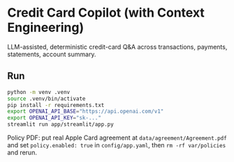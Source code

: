# Credit Card Copilot (with Context Engineering)

LLM-assisted, deterministic credit-card Q&A across transactions, payments, statements, account summary.

## Run
```bash
python -m venv .venv
source .venv/bin/activate
pip install -r requirements.txt
export OPENAI_API_BASE="https://api.openai.com/v1"
export OPENAI_API_KEY="sk-..."
streamlit run app/streamlit/app.py
```
Policy PDF: put real Apple Card agreement at `data/agreement/Agreement.pdf` and set `policy.enabled: true` in `config/app.yaml`, then `rm -rf var/policies` and rerun.
